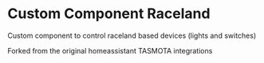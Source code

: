 # Custom Component Raceland
Custom component to control raceland based devices (lights and switches)


Forked from the original homeassistant TASMOTA integrations